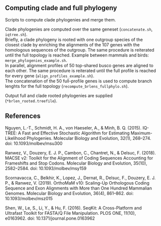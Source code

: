 ## Computing clade and full phylogeny

Scripts to compute clade phylogenies and merge them.

Clade phylogenies are computed over the same geneset (`concatenate.sh`, `iqtree.sh`).<br>
Briefly, a clade phylogeny is rooted with one outgroup species of the closest clade by enriching the alignments of the 107 genes with the homologous sequences of the outgroup. The same procedure is reiterated until the full topology is reached. Example between mammals and birds: `merge_phylogenies_example.sh`.<br>
In parallel, alignment profiles of 50 top-shared busco genes are aligned to each other. The same procedure is reiterated until the full profile is reached for every gene (`align_profiles_example.sh`).<br>
The concatenation of the 50 full-profile genes is used to compute branch lenghts for the full topology (`recompute_brlens_fullphylo.sh`).

Output full and clade rooted phylogenies are supplied (`*brlen_rooted.treefile`).

## References

Nguyen, L.-T., Schmidt, H. A., von Haeseler, A., & Minh, B. Q. (2015). IQ-TREE: A Fast and Effective Stochastic Algorithm for Estimating Maximum-Likelihood Phylogenies. Molecular Biology and Evolution, 32(1), 268–274. doi: 10.1093/molbev/msu300

Ranwez, V., Douzery, E. J. P., Cambon, C., Chantret, N., & Delsuc, F. (2018). MACSE v2: Toolkit for the Alignment of Coding Sequences Accounting for Frameshifts and Stop Codons. Molecular Biology and Evolution, 35(10), 2582–2584. doi: 10.1093/molbev/msy159

Scornavacca, C., Belkhir, K., Lopez, J., Dernat, R., Delsuc, F., Douzery, E. J. P., & Ranwez, V. (2019). OrthoMaM v10: Scaling-Up Orthologous Coding Sequence and Exon Alignments with More than One Hundred Mammalian Genomes. Molecular Biology and Evolution, 36(4), 861–862. doi: 10.1093/molbev/msz015

Shen, W., Le, S., Li, Y., & Hu, F. (2016). SeqKit: A Cross-Platform and Ultrafast Toolkit for FASTA/Q File Manipulation. PLOS ONE, 11(10), e0163962. doi: 10.1371/journal.pone.0163962
